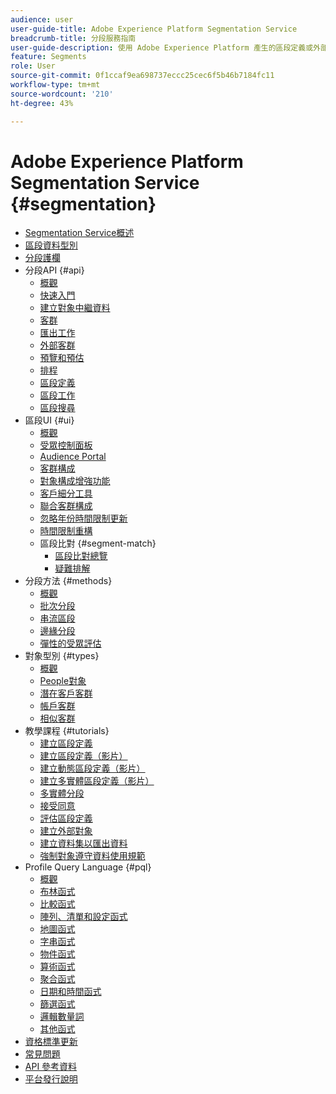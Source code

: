 ```yaml
---
audience: user
user-guide-title: Adobe Experience Platform Segmentation Service
breadcrumb-title: 分段服務指南
user-guide-description: 使用 Adobe Experience Platform 產生的區段定義或外部來源，從您的即時客戶設定檔資料建置客群。
feature: Segments
role: User
source-git-commit: 0f1ccaf9ea698737eccc25cec6f5b46b7184fc11
workflow-type: tm+mt
source-wordcount: '210'
ht-degree: 43%

---
```



# Adobe Experience Platform Segmentation Service {#segmentation}

- [Segmentation Service概述](home.md)
- [區段資料型別](data-types.md)
- [分段護欄](https://experienceleague.adobe.com/docs/experience-platform/profile/guardrails.html#segmentation-guardrails)
- 分段API {#api}
   - [概觀](api/overview.md)
   - [快速入門](api/getting-started.md)
   - [建立對象中繼資料](api/create-audience.md)
   - [客群](api/audiences.md)
   - [匯出工作](api/export-jobs.md)
   - [外部客群](api/external-audiences.md)
   - [預覽和預估](api/previews-and-estimates.md)
   - [排程](api/schedules.md)
   - [區段定義](api/segment-definitions.md)
   - [區段工作](api/segment-jobs.md)
   - [區段搜尋](api/segment-search.md)
- 區段UI {#ui}
   - [概觀](ui/overview.md)
   - [受眾控制面板](ui/audience-dashboard.md)
   - [Audience Portal](ui/audience-portal.md)
   - [客群構成](ui/audience-composition.md)
   - [對象構成增強功能](ui/composition-enchancements.md)
   - [客戶細分工具](ui/segment-builder.md)
   - [聯合客群構成](https://experienceleague.adobe.com/zh-hant/docs/federated-audience-composition/using/home)
   - [忽略年份時間限制更新](ui/ignore-year.md)
   - [時間限制重構](ui/segment-refactoring.md)
   - 區段比對 {#segment-match}
      - [區段比對總覽](ui/segment-match/overview.md)
      - [疑難排解](ui/segment-match/troubleshooting.md)
- 分段方法 {#methods}
   - [概觀](methods/overview.md)
   - [批次分段](methods/batch-segmentation.md)
   - [串流區段](methods/streaming-segmentation.md)
   - [邊緣分段](methods/edge-segmentation.md)
   - [彈性的受眾評估](methods/flexible-audience-evaluation.md)
- 對象型別 {#types}
   - [概觀](types/overview.md)
   - [People對象](types/people-audiences.md)
   - [潛在客戶客群](types/prospect-audiences.md)
   - [帳戶客群](types/account-audiences.md)
   - [相似客群](types/lookalike-audiences.md)
- 教學課程 {#tutorials}
   - [建立區段定義](tutorials/create-a-segment.md)
   - [建立區段定義（影片）](video/create-segment.md)
   - [建立動態區段定義（影片）](video/create-a-dynamic-segment.md)
   - [建立多實體區段定義（影片）](video/create-multi-entity-segments.md)
   - [多實體分段](tutorials/multi-entity-segmentation.md)
   - [接受同意](tutorials/consents.md)
   - [評估區段定義](tutorials/evaluate-a-segment.md)
   - [建立外部對象](tutorials/create-external-audience.md)
   - [建立資料集以匯出資料](tutorials/create-dataset-export-segment.md)
   - [強制對象遵守資料使用規範](tutorials/governance.md)
- Profile Query Language {#pql}
   - [概觀](pql/overview.md)
   - [布林函式](pql/boolean-functions.md)
   - [比較函式](pql/comparison-functions.md)
   - [陣列、清單和設定函式](pql/array-functions.md)
   - [地圖函式](pql/map-functions.md)
   - [字串函式](pql/string-functions.md)
   - [物件函式](pql/object-functions.md)
   - [算術函式](pql/arithmetic-functions.md)
   - [聚合函式](pql/aggregation-functions.md)
   - [日期和時間函式](pql/datetime-functions.md)
   - [篩選函式](pql/filter-functions.md)
   - [邏輯數量詞](pql/logical-quantifiers.md)
   - [其他函式](pql/misc-functions.md)
- [資格標準更新](./eligibility-criteria-update.md)
- [常見問題](./faq.md)
- [API 參考資料](https://www.adobe.io/experience-platform-apis/references/segmentation/)
- [平台發行說明](https://experienceleague.adobe.com/zh-hant/docs/experience-platform/release-notes/latest)